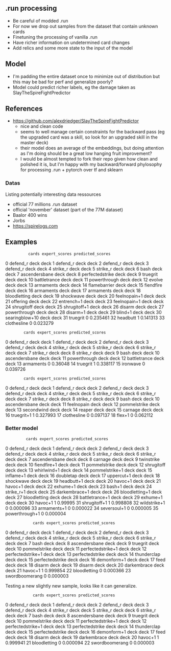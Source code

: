 ## .run processing

- Be careful of modded .run
- For now we drop out samples from the dataset that contain unknown cards
- Finetuning the processing of vanilla .run
- Have richer information on undetermined card changes
- Add relics and some more state to the input of the model

## Model

- I'm padding the entire dataset once to minimize out of distribution but this may be bad for perf and generalize poorly?
- Model could predict richer labels, eg the damage taken as SlayTheSpireFightPredictor

## References

- https://github.com/alexdriedger/SlayTheSpireFightPredictor
  - nice and clean code
  - seems to well manage certain constraints for the backward pass (eg the upgraded card was a skill, so look for an upgraded skill in the master deck)
  - their model does an average of the embeddings, but doing attention as I'm doing should be a great low hanging fruit improvement?
  - I would be almost tempted to fork their repo given how clean and polished it is, but I'm happy with my backward/forward phylosophy for processing .run + pytorch over tf and sklearn

### Datas

Listing potentially interesting data ressources

- official 77 millions .run dataset 
- official 'november' dataset (part of the 77M dataset)
- Baalor 400 wins
- Jorbs
- https://spirelogs.com

## Examples

              cards expert_scores predicted_scores
0          defend_r          deck             deck
1          defend_r          deck             deck
2          defend_r          deck             deck
3          defend_r          deck             deck
4          strike_r          deck             deck
5          strike_r          deck             deck
6              bash          deck             deck
7     ascendersbane          deck             deck
8   perfectedstrike          deck             deck
9          truegrit          deck             deck
10     battletrance          deck             deck
11     powerthrough          deck             deck
12           evolve          deck             deck
13        armaments          deck             deck
14     flamebarrier          deck             deck
15        fiendfire          deck             deck
16        armaments          deck             deck
17        armaments          deck             deck
18     bloodletting          deck             deck
19        shockwave          deck             deck
20     feelnopain+1          deck             deck
21         offering          deck             deck
22       entrench+1          deck             deck
23     feelnopain+1          deck             deck
24       shrugitoff          deck             deck
25     shrugitoff+1          deck             deck
26           disarm          deck             deck
27     powerthrough          deck             deck
28         disarm+1          deck             deck
29          blind+1          deck             deck
30   searingblow+10          deck             deck
31         truegrit             0         0.235461
32         headbutt             1         0.141313
33      clothesline             0         0.023279

            cards expert_scores predicted_scores
0        defend_r          deck             deck
1        defend_r          deck             deck
2        defend_r          deck             deck
3        defend_r          deck             deck
4        strike_r          deck             deck
5        strike_r          deck             deck
6        strike_r          deck             deck
7        strike_r          deck             deck
8        strike_r          deck             deck
9            bash          deck             deck
10  ascendersbane          deck             deck
11   powerthrough          deck             deck
12   battletrance          deck             deck
13      armaments             0          0.36048
14       truegrit             1         0.338117
15       ironwave             0         0.039726

            cards expert_scores predicted_scores
0        defend_r          deck             deck
1        defend_r          deck             deck
2        defend_r          deck             deck
3        defend_r          deck             deck
4        strike_r          deck             deck
5        strike_r          deck             deck
6        strike_r          deck             deck
7        strike_r          deck             deck
8        strike_r          deck             deck
9            bash          deck             deck
10  ascendersbane          deck             deck
11     feelnopain          deck             deck
12   pommelstrike          deck             deck
13     secondwind          deck             deck
14         reaper          deck             deck
15        carnage          deck             deck
16     truegrit+1             1         0.327993
17    clothesline             0         0.097137
18         flex+1             0         0.062112

### Better model

             cards expert_scores predicted_scores
0         defend_r          deck             deck
1         defend_r          deck             deck
2         defend_r          deck             deck
3         defend_r          deck             deck
4         strike_r          deck             deck
5         strike_r          deck             deck
6         strike_r          deck             deck
7    ascendersbane          deck             deck
8          carnage          deck             deck
9       twinstrike          deck             deck
10     fiendfire+1          deck             deck
11    pommelstrike          deck             deck
12      shrugitoff          deck             deck
13     whirlwind+1          deck             deck
14  pommelstrike+1          deck             deck
15       inflame+1          deck             deck
16       doubletap          deck             deck
17      uppercut+1          deck             deck
18       shockwave          deck             deck
19      headbutt+1          deck             deck
20         havoc+1          deck             deck
21         havoc+1          deck             deck
22        exhume+1          deck             deck
23          bash+1          deck             deck
24      strike_r+1          deck             deck
25   darkembrace+1          deck             deck
26  bloodletting+1          deck             deck
27    bloodletting          deck             deck
28  battletrance+1          deck             deck
29        exhume+1          deck             deck
30         havoc+1             1          0.99995
31    shrugitoff+1             1         0.998808
32    wildstrike+1             0         0.000096
33     armaments+1             0         0.000022
34     seversoul+1             0         0.000005
35  powerthrough+1             0         0.000004

                cards expert_scores predicted_scores
0            defend_r          deck             deck
1            defend_r          deck             deck
2            defend_r          deck             deck
3            defend_r          deck             deck
4            strike_r          deck             deck
5            strike_r          deck             deck
6            strike_r          deck             deck
7                bash          deck             deck
8       ascendersbane          deck             deck
9            truegrit          deck             deck
10       pommelstrike          deck             deck
11  perfectedstrike+1          deck             deck
12  perfectedstrike+1          deck             deck
13    perfectedstrike          deck             deck
14        thunderclap          deck             deck
15    perfectedstrike          deck             deck
16        demonform+1          deck             deck
17               feed          deck             deck
18             disarm          deck             deck
19             disarm          deck             deck
20        darkembrace          deck             deck
21            havoc+1             1         0.999854
22       bloodletting             0         0.000366
23     swordboomerang             0         0.000003

Testing a new slightly new sample, looks like it can generalize.

                cards expert_scores predicted_scores
0            defend_r          deck             deck
1            defend_r          deck             deck
2            defend_r          deck             deck
3            defend_r          deck             deck
4            strike_r          deck             deck
5            strike_r          deck             deck
6            strike_r          deck             deck
7                bash          deck             deck
8       ascendersbane          deck             deck
9            truegrit          deck             deck
10       pommelstrike          deck             deck
11  perfectedstrike+1          deck             deck
12  perfectedstrike+1          deck             deck
13    perfectedstrike          deck             deck
14        thunderclap          deck             deck
15    perfectedstrike          deck             deck
16        demonform+1          deck             deck
17               feed          deck             deck
18             disarm          deck             deck
19        darkembrace          deck             deck
20            havoc+1             1         0.999941
21       bloodletting             0         0.000094
22     swordboomerang             0         0.000003

